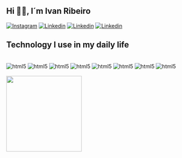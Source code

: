 ## Hi 🖐🏻, I´m Ivan Ribeiro

[![Instagram](https://img.shields.io/badge/Instagram-E4405F?style=for-the-badge&logo=instagram&logoColor=white)](https://www.instagram.com/ivanribeirodf/)
[![Linkedin](https://img.shields.io/badge/LinkedIn-0077B5?style=for-the-badge&logo=linkedin&logoColor=white)](https://www.linkedin.com/in/ivanribeirodf/)
[![Linkedin](https://img.shields.io/badge/Twitch-9146FF?style=for-the-badge&logo=twitch&logoColor=white)](https://www.twitch.tv/ivanribeirodf)
[![Linkedin](https://img.shields.io/badge/Facebook-1877F2?style=for-the-badge&logo=facebook&logoColor=white)](https://www.facebook.com/ivan.ribeiro.18)


## Technology I use in my daily life
<div style="display: inline_block"><br/> 
 <img align="center" alt="html5" src="https://img.shields.io/badge/Python-3776AB?style=for-the-badge&logo=python&logoColor=white" /> 
  <img align="center" alt="html5" src="https://img.shields.io/badge/HTML5-E34F26?style=for-the-badge&logo=html5&logoColor=white" />
  <img align="center" alt="html5" src="https://img.shields.io/badge/CSS3-1572B6?style=for-the-badge&logo=css3&logoColor=white" />
  <img align="center" alt="html5" src="https://img.shields.io/badge/Node.js-43853D?style=for-the-badge&logo=node.js&logoColor=white" />
  <img align="center" alt="html5" src="https://img.shields.io/badge/JavaScript-323330?style=for-the-badge&logo=javascript&logoColor=F7DF1E" />
  <img align="center" alt="html5" src="https://img.shields.io/badge/React-20232A?style=for-the-badge&logo=react&logoColor=61DAFB" />
  <img align="center" alt="html5" src="https://img.shields.io/badge/React_Native-20232A?style=for-the-badge&logo=react&logoColor=61DAFB" />
  <img align="center" alt="html5" src="https://img.shields.io/badge/Vue.js-35495E?style=for-the-badge&logo=vue.js&logoColor=4FC08D" />
</div>
<br/>


<a href="https://github.com/IvanPix/github-readme-stats&theme=dracula">
  <img height=200 align="center" src="https://github-readme-stats.vercel.app/api?username=IvanPix" />
</a>



 
